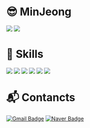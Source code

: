 # 😎 MinJeong
<img src="https://github-readme-stats.vercel.app/api?username=dev-minjeong&show_icons=true&theme=dracula"/>    <img src="https://github-readme-stats.vercel.app/api/top-langs/?username=dev-minjeong&layout=compact" />
# 🌱 Skills
<img src="https://img.shields.io/badge/React-61DAFB?style=flat&logo=React&logoColor=white" /> <img src="https://img.shields.io/badge/JavaScript-F7DF1E?style=flat&logo=JavaScript&logoColor=white" />
<img src="https://img.shields.io/badge/HTML5-E34F26?style=flat&logo=HTML5&logoColor=white" />
<img src="https://img.shields.io/badge/CSS3-1572B6?style=flat&logo=CSS3&logoColor=white" />
<img src="https://img.shields.io/badge/Node.js-339933?style=flat&logo=Node.js&logoColor=white" />
<img src="https://img.shields.io/badge/Amazon AWS-232F3E?style=flat&logo=Amazon AWS&logoColor=white" />
# 📬 Contancts
[![Gmail Badge](https://img.shields.io/badge/Gmail-d14836?style=flat-square&logo=Gmail&logoColor=white&link=mailto:kmjj1026@gmail.com)](mailto:kmjj1026@gmail.com)
[![Naver Badge](https://img.shields.io/badge/Naver-03C75A?style=flat-square&logo=Naver&logoColor=white&link=mailto:nun1026@naver.com)](mailto:nun1026@naver.com)

